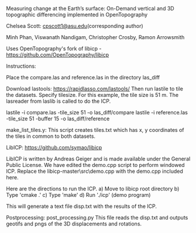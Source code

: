 Measuring change at the Earth’s surface: On-Demand vertical and 3D topographic differencing implemented in OpenTopography

Chelsea Scott: cpscott1@asu.edu(corresponding author)

Minh Phan, Viswanath Nandigam, Christopher Crosby, Ramon Arrowsmith

Uses OpenTopography's fork of libicp - https://github.com/OpenTopography/libicp

Instructions:

Place the compare.las and reference.las in the directory las_diff

Download lastools: https://rapidlasso.com/lastools/ Then run lastile to tile the datasets. Specify tilesize. For this example, the tile size is 51 m.
The lasreader from laslib is called to do the ICP.

lastile -i compare.las -tile_size 51 -o las_diff/compare lastile -i reference.las -tile_size 51 -buffer 15 -o las_diff/reference

make_list_tiles.y: This script creates tiles.txt which has x, y coordinates of the tiles in common to both datasets.


LibICP: https://github.com/symao/libicp

LibICP is written by Andreas Geiger and is made available under the General Public License. We have edited the demo.cpp script to perform windowed ICP. Replace the libicp-master\src\demo.cpp with the demo.cpp included here.

Here are the directions to run the ICP. a) Move to libicp root directory b) Type 'cmake .' c) Type 'make' d) Run './icp' (demo program)

This will generate a text file disp.txt with the results of the ICP.

Postprocessing: post_processing.py This file reads the disp.txt and outputs geotifs and pngs of the 3D displacements and rotations.
